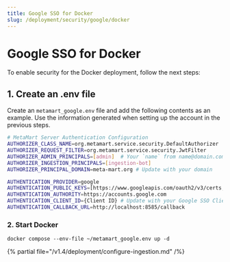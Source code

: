 ```yaml
---
title: Google SSO for Docker
slug: /deployment/security/google/docker
---
```


# Google SSO for Docker

To enable security for the Docker deployment, follow the next steps:

## 1. Create an .env file

Create an `metamart_google.env` file and add the following contents as an example. Use the information
generated when setting up the account in the previous steps.

```bash
# MetaMart Server Authentication Configuration
AUTHORIZER_CLASS_NAME=org.metamart.service.security.DefaultAuthorizer
AUTHORIZER_REQUEST_FILTER=org.metamart.service.security.JwtFilter
AUTHORIZER_ADMIN_PRINCIPALS=[admin]  # Your `name` from name@domain.com
AUTHORIZER_INGESTION_PRINCIPALS=[ingestion-bot]
AUTHORIZER_PRINCIPAL_DOMAIN=meta-mart.org # Update with your domain

AUTHENTICATION_PROVIDER=google
AUTHENTICATION_PUBLIC_KEYS=[https://www.googleapis.com/oauth2/v3/certs, {your domain}/api/v1/system/config/jwks] # Update with your Domain and Make sure this "/api/v1/system/config/jwks" is always configured to enable JWT tokens
AUTHENTICATION_AUTHORITY=https://accounts.google.com
AUTHENTICATION_CLIENT_ID={Client ID} # Update with your Google SSO Client ID
AUTHENTICATION_CALLBACK_URL=http://localhost:8585/callback
```

### 2. Start Docker

```commandline
docker compose --env-file ~/metamart_google.env up -d
```

{% partial file="/v1.4/deployment/configure-ingestion.md" /%}
